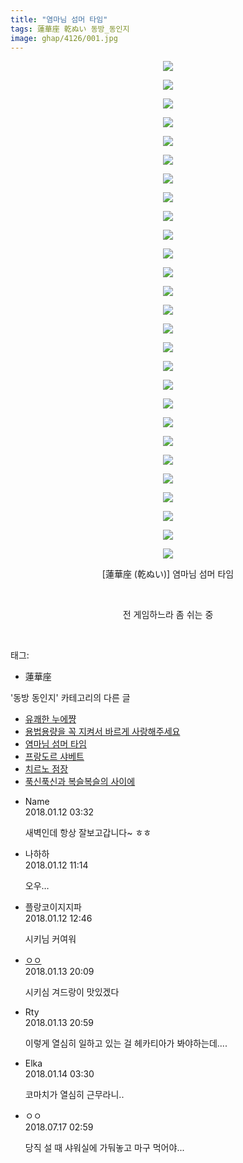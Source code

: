 ```yaml
---
title: "염마님 섬머 타임"
tags: 蓮華座 乾ぬい 동방_동인지
image: ghap/4126/001.jpg
---
```

<div class="article">
<p style="text-align: center; clear: none; float: none;"><img src="{{ site.nasurl }}/ghap/4126/001.jpg"/></p>
<p style="text-align: center; clear: none; float: none;"><img src="{{ site.nasurl }}/ghap/4126/002.jpg"/></p>
<p style="text-align: center; clear: none; float: none;"><img src="{{ site.nasurl }}/ghap/4126/003.jpg"/></p>
<p style="text-align: center; clear: none; float: none;"><img src="{{ site.nasurl }}/ghap/4126/004.jpg"/></p>
<p style="text-align: center; clear: none; float: none;"><img src="{{ site.nasurl }}/ghap/4126/005.jpg"/></p>
<p style="text-align: center; clear: none; float: none;"><img src="{{ site.nasurl }}/ghap/4126/006.jpg"/></p>
<p style="text-align: center; clear: none; float: none;"><img src="{{ site.nasurl }}/ghap/4126/007.jpg"/></p>
<p style="text-align: center; clear: none; float: none;"><img src="{{ site.nasurl }}/ghap/4126/008.jpg"/></p>
<p style="text-align: center; clear: none; float: none;"><img src="{{ site.nasurl }}/ghap/4126/009.jpg"/></p>
<p style="text-align: center; clear: none; float: none;"><img src="{{ site.nasurl }}/ghap/4126/010.jpg"/></p>
<p style="text-align: center; clear: none; float: none;"><img src="{{ site.nasurl }}/ghap/4126/011.jpg"/></p>
<p style="text-align: center; clear: none; float: none;"><img src="{{ site.nasurl }}/ghap/4126/012.jpg"/></p>
<p style="text-align: center; clear: none; float: none;"><img src="{{ site.nasurl }}/ghap/4126/013.jpg"/></p>
<p style="text-align: center; clear: none; float: none;"><img src="{{ site.nasurl }}/ghap/4126/014.jpg"/></p>
<p style="text-align: center; clear: none; float: none;"><img src="{{ site.nasurl }}/ghap/4126/015.jpg"/></p>
<p style="text-align: center; clear: none; float: none;"><img src="{{ site.nasurl }}/ghap/4126/016.jpg"/></p>
<p style="text-align: center; clear: none; float: none;"><img src="{{ site.nasurl }}/ghap/4126/017.jpg"/></p>
<p style="text-align: center; clear: none; float: none;"><img src="{{ site.nasurl }}/ghap/4126/018.jpg"/></p>
<p style="text-align: center; clear: none; float: none;"><img src="{{ site.nasurl }}/ghap/4126/019.jpg"/></p>
<p style="text-align: center; clear: none; float: none;"><img src="{{ site.nasurl }}/ghap/4126/020.jpg"/></p>
<p style="text-align: center; clear: none; float: none;"><img src="{{ site.nasurl }}/ghap/4126/021.jpg"/></p>
<p style="text-align: center; clear: none; float: none;"><img src="{{ site.nasurl }}/ghap/4126/022.jpg"/></p>
<p style="text-align: center; clear: none; float: none;"><img src="{{ site.nasurl }}/ghap/4126/023.jpg"/></p>
<p style="text-align: center; clear: none; float: none;"><img src="{{ site.nasurl }}/ghap/4126/024.jpg"/></p>
<p style="text-align: center; clear: none; float: none;"><img src="{{ site.nasurl }}/ghap/4126/025.jpg"/></p>
<p style="text-align: center; clear: none; float: none;"><img src="{{ site.nasurl }}/ghap/4126/026.jpg"/></p>
<p style="text-align: center; clear: none; float: none;"><img src="{{ site.nasurl }}/ghap/4126/027.jpg"/></p>
<p style="text-align: center; clear: none; float: none;">[蓮華座 (乾ぬい)] 염마님 섬머 타임</p>
<p style="text-align: center; clear: none; float: none;"><br/></p>
<p style="text-align: center; clear: none; float: none;">전 게임하느라 좀 쉬는 중</p>
<p><br/></p>
</div><div class="tagTrail">
<p>태그: </p>
<ul>
<li>蓮華座</li>
</ul>
</div><div class="another">
<p>'동방 동인지' 카테고리의 다른 글</p>
<ul>
<li><a href="/2018-01-13-ghap_4129">유쾌한 누에쨩</a></li>
<li><a href="/2018-01-12-ghap_4128">용법용량을 꼭 지켜서 바르게 사랑해주세요</a></li>
<li><a href="/2018-01-12-ghap_4126">염마님 섬머 타임</a></li>
<li><a href="/2018-01-10-ghap_4114">프랑도르 샤베트</a></li>
<li><a href="/2018-01-10-ghap_4113">치르노 점장</a></li>
<li><a href="/2018-01-09-ghap_4100">푹신푹신과 복슬복슬의 사이에</a></li>
</ul>
</div><div class="cb_module cb_fluid">
<div class="cb_wrt cb_profile">
<div class="comment">
<ul>
<li class="cb_thumb_off" id="comment15172473">
<div class="cb_comment_area">
<div class="cb_info_area">
<div class="cb_section">
<span class="cb_nick_name">Name</span>
</div>
<div class="cb_section">
<span class="cb_date">2018.01.12 03:32 </span>
</div>
</div>
<div class="cb_dsc_comment">
<p class="cb_dsc">
											새벽인데 항상 잘보고갑니다~ ㅎㅎ
										</p>
</div>
</div></li>
<li class="cb_thumb_off" id="comment15172685">
<div class="cb_comment_area">
<div class="cb_info_area">
<div class="cb_section">
<span class="cb_nick_name">나하하</span>
</div>
<div class="cb_section">
<span class="cb_date">2018.01.12 11:14 </span>
</div>
</div>
<div class="cb_dsc_comment">
<p class="cb_dsc">
											오우…
										</p>
</div>
</div></li>
<li class="cb_thumb_off" id="comment15172728">
<div class="cb_comment_area">
<div class="cb_info_area">
<div class="cb_section">
<span class="cb_nick_name">플랑코이지지파</span>
</div>
<div class="cb_section">
<span class="cb_date">2018.01.12 12:46 </span>
</div>
</div>
<div class="cb_dsc_comment">
<p class="cb_dsc">
											시키님 커여워
										</p>
</div>
</div></li>
<li class="cb_thumb_off" id="comment15173621">
<div class="cb_comment_area">
<div class="cb_info_area">
<div class="cb_section">
<span class="cb_nick_name"> <a href="http://http:/ㄱㄷ극딧ㅇ7z8au1bh" onclick="return openLinkInNewWindow(this)">ㅇㅇ</a></span>
</div>
<div class="cb_section">
<span class="cb_date">2018.01.13 20:09 </span>
</div>
</div>
<div class="cb_dsc_comment">
<p class="cb_dsc">
											시키심 겨드랑이 맛있겠다
										</p>
</div>
</div></li>
<li class="cb_thumb_off" id="comment15173643">
<div class="cb_comment_area">
<div class="cb_info_area">
<div class="cb_section">
<span class="cb_nick_name">Rty</span>
</div>
<div class="cb_section">
<span class="cb_date">2018.01.13 20:59 </span>
</div>
</div>
<div class="cb_dsc_comment">
<p class="cb_dsc">
											이렇게 열심히 일하고 있는 걸 헤카티아가 봐야하는데....
										</p>
</div>
</div></li>
<li class="cb_thumb_off" id="comment15173807">
<div class="cb_comment_area">
<div class="cb_info_area">
<div class="cb_section">
<span class="cb_nick_name">Elka</span>
</div>
<div class="cb_section">
<span class="cb_date">2018.01.14 03:30 </span>
</div>
</div>
<div class="cb_dsc_comment">
<p class="cb_dsc">
											코마치가 열심히 근무라니..
										</p>
</div>
</div></li>
<li class="cb_thumb_off" id="comment15288291">
<div class="cb_comment_area">
<div class="cb_info_area">
<div class="cb_section">
<span class="cb_nick_name">ㅇㅇ</span>
</div>
<div class="cb_section">
<span class="cb_date">2018.07.17 02:59 </span>
</div>
</div>
<div class="cb_dsc_comment">
<p class="cb_dsc">
											당직 설 때 샤워실에 가둬놓고 마구 먹어야...
										</p>
</div>
</div></li>
</ul>
</div>
</div><!-- commentList close -->
</div>